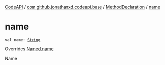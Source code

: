 [CodeAPI](../../index.md) / [com.github.jonathanxd.codeapi.base](../index.md) / [MethodDeclaration](index.md) / [name](.)

# name

`val name: `[`String`](https://kotlinlang.org/api/latest/jvm/stdlib/kotlin/-string/index.html)

Overrides [Named.name](../-named/name.md)

Name

